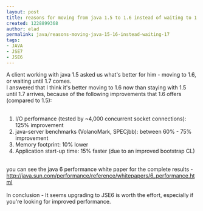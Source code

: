 ```yaml
---
layout: post
title: reasons for moving from java 1.5 to 1.6 instead of waiting to 1.7
created: 1228899368
author: elad
permalink: java/reasons-moving-java-15-16-instead-waiting-17
tags:
- JAVA
- JSE7
- JSE6
---
```

<p><span style="display: none;" id="1249460656040S">&nbsp;</span></p>
<div>A client working with java 1.5 asked us what's better for him - moving to 1.6, or waiting until 1.7 comes.</div>
<div>I answered that I think it's better moving to 1.6 now than staying with 1.5 until 1.7 arrives, because of the following improvements that 1.6 offers (compared to 1.5):</div>
<div>&nbsp;</div>
<ol>
    <li><span>I/O performance (tested by ~4,000 concurrent socket connections): 125% improvement</span></li>
    <li><span>java-server benchmarks (VolanoMark, SPECjbb): between 60% - 75% improvement<br />
    </span></li>
    <li><span>Memory footprint: 10% lower<br />
    </span></li>
    <li><span>Application start-up time: 15% faster (due to an improved bootstrap CL)<br />
    </span><span> <br />
    </span></li>
</ol>
<div><span> you can see the java 6 performance white paper for the complete results - <br />
<a href="http://java.sun.com/performance/reference/whitepapers/6_performance.html" target="_blank" rel="nofollow"><span class="yshortcuts">http://java.sun.com/performance/reference/whitepapers/6_performance.html</span></a><br />
<br />
In conclusion - It seems upgrading to JSE6 is worth the effort, especially if you're looking for improved performance.</span></div>
<p>&nbsp;</p>
<p><span style="display: none;" id="1249460655870E">&nbsp;</span></p>
